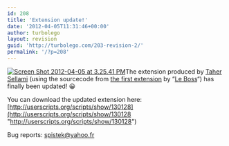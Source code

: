 ```yaml
---
id: 208
title: 'Extension update!'
date: '2012-04-05T11:31:46+00:00'
author: turbolego
layout: revision
guid: 'http://turbolego.com/203-revision-2/'
permalink: '/?p=208'
---
```


[![](https://turbolego.com/wp-content/uploads/2012/04/Screen-Shot-2012-04-05-at-3.25.41-PM.png "Screen Shot 2012-04-05 at 3.25.41 PM")](https://turbolego.com/wp-content/uploads/2012/04/Screen-Shot-2012-04-05-at-3.25.41-PM.png)The extension produced by [Taher Sellami](http://www.facebook.com/tunisien7 "http://www.facebook.com/tunisien7") (using the sourcecode from [the first extension](http://userscripts.org/scripts/show/122827 "http://userscripts.org/scripts/show/122827") by “[Le Boss](http://www.facebook.com/theztech "http://www.facebook.com/theztech")“) has finally been updated! 😀

You can download the updated extension here: [http://userscripts.org/scripts/show/130128](http://userscripts.org/scripts/show/130128 "http://userscripts.org/scripts/show/130128")

Bug reports: [spistek@yahoo.fr](mailto:spistek@yahoo.fr "spistek@yahoo.fr")